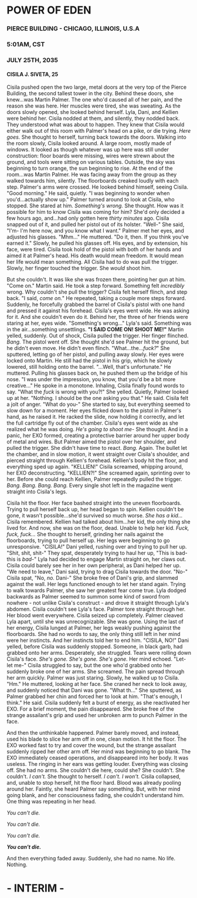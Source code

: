 # POWER OF EDEN
### PIERCE BUILDING - CHICAGO, ILLINOIS, U.S.A
### 5:01AM, CST
### JULY 25TH, 2035
#### CISILA J. SIVETA, 25

Cisila pushed open the two large, metal doors at the very top of the Pierce Building, the second tallest tower in the city. Behind these doors, she knew...was Martin Palmer. The one who'd caused all of her pain, and the reason she was here. Her muscles were tired, she was sweating. As the doors slowly opened, she looked behind herself. Lyla, Dani, and Kellien were behind her. Cisila nodded at them, and silently, they nodded back. They understood what was about to happen. They knew that Cisila would either walk out of this room with Palmer's head on a pike, or die trying. *Here goes.* She thought to herself, turning back towards the doors. Walking into the room slowly, Cisila looked around. A large room, mostly made of windows. It looked as though whatever was up here was still under construction: floor boards were missing, wires were strewn about the ground, and tools were sitting on various tables. Outside, the sky was beginning to turn orange, the sun beginning to rise. At the end of the room...was Martin Palmer. He was facing away from the group as they walked towards him, silently. The floorboards creaked loudly with each step. Palmer's arms were crossed. He looked behind himself, seeing Cisila. "Good morning." He said, quietly. "I was beginning to wonder when you'd...actually show up." Palmer turned around to look at Cisila, who stopped. She stared at him. *Something's wrong.* She thought. How was it possible for him to know Cisila was coming for him? She'd only decided a few hours ago, and...had only gotten here *thirty minutes* ago. Cisila snapped out of it, and pulled her pistol out of its holster. "Well-" She said, "I'm- I'm here now, and you know what I want." Palmer met her eyes, and adjusted his glasses. "Mhm..." He muttered. "Do it, then. If you think you've earned it." Slowly, he pulled his glasses off. His eyes, and by extension, his face, were tired. Cisila took hold of the pistol with both of her hands and aimed it at Palmer's head. His death would mean freedom. It would mean her life would mean something. All Cisila had to do was pull the trigger. Slowly, her finger touched the trigger. She *would* shoot him. 

But she couldn't. It was like she was frozen there, pointing her gun at him. "Come on." Martin said. He took a step forward. Something felt *incredibly* wrong. Why couldn't she pull the trigger? Cisila felt herself flinch, and step back. "I said, *come on.*" He repeated, taking a couple more steps forward. Suddenly, he forcefully grabbed the barrel of Cisila's pistol with one hand and pressed it against his forehead. Cisila's eyes went wide. He was asking for it. And she couldn't even do it. Behind her, the three of her friends were staring at her, eyes wide. "Something's wrong..." Lyla's said. Something was in the air...something unsettlings. **"I SAID COME ON! SHOOT ME!"** Martin yelled, suddenly. Out of shock, Cisila pulled the trigger. Her finger flinched. *Bang.* The pistol went off. She thought she'd see Palmer hit the ground, but he didn't even move. He didn't even flinch. "What...the...*fuck?*" She sputtered, letting go of her pistol, and pulling away slowly. Her eyes were locked onto Martin. He still had the pistol in his grip, which he slowly lowered, still holding onto the barrel. "...Well, that's unfortunate." He muttered. Pulling his glasses back on, he pushed them up the bridge of his nose. "I was under the impression, you know, that you'd be a bit more creative..." He spoke in a monotone. Inhaling, Cisila finally found words to say. "What the *fuck* is wrong with you?!" She yelled. Quietly, Palmer looked up at her. "Nothing. I should be the one asking *you* that." He said. Cisila felt a jolt of anger. "What do you-" She started to say, but everything seemed to slow down for a moment. Her eyes flicked down to the pistol in Palmer's hand, as he raised it. He racked the slide, now holding it correctly, and let the full cartridge fly out of the chamber. Cisila's eyes went wide as she realized what he was doing. *He's going to shoot me-* She thought. And in a panic, her EXO formed, creating a protective barrier around her upper body of metal and wires. But Palmer aimed the pistol over her shoulder, and pulled the trigger. She didn't have time to react. *Bang.* Again. The bullet let the chamber, and in slow motion, it went straight over Cisila's shoulder, and pierced straight through Kellien's forehead. Kellien's body hit the floor, and everything sped up again. "KELLIEN!" Cisila screamed, whipping around, her EXO deconstructing. "KELLIEN?!" She screamed again, sprinting over to her. Before she could reach Kellien, Palmer repeatedly pulled the trigger. *Bang. Bang. Bang. Bang.* Every single shot left in the magazine went straight into Cisila's legs. 

Cisila hit the floor. Her face bashed straight into the uneven floorboards. Trying to pull herself back up, her head began to spin. Kellien couldn't be gone, it wasn't possible...she'd survived so much worse. *She has a kid...* Cisila remembered. Kellien had talked about him...her kid, the only thing she lived for. And now, she was on the floor, dead. Unable to help her kid. *Fuck, fuck, fuck...* She thought to herself, grinding her nails against the floorboards, trying to pull herself up. Her legs were beginning to go unresponsive. "CISILA!" Dani yelled, rushing over and trying to pull her up. "Shit, shit, shit-" They spat, desperately trying to haul her up, "This is bad- this is *bad-*" Lyla had decided to engage Martin straight on, her claws out. Cisila could barely see her in her own peripheral, as Dani helped her up. "We need to leave," Dani said, trying to drag Cisila towards the door. "No-" Cisila spat, "No, *no.* Dani-" She broke free of Dani's grip, and slammed against the wall. Her legs functioned enough to let her stand again. Trying to walk towards Palmer, she saw her greatest fear come true. Lyla dodged backwards as Palmer seemed to summon some kind of sword from nowhere - not unlike Cisila's construct - and drove it straight through Lyla's abdomen. Cisila couldn't see Lyla's face. Palmer tore straight through her. Her blood went everywhere. Cisila seized up completely. Palmer cleaved Lyla apart, until she was unrecognizable. She was gone. Using the last of her energy, Cisila lunged at Palmer, her legs weakly pushing against the floorboards. She had no words to say, the only thing still left in her mind were her instincts. And her instincts told her to end him. "CISILA, NO!" Dani yelled, before Cisila was suddenly stopped. Someone, in black garb, had grabbed onto her arms. Desperately, she struggled. Tears were rolling down Cisila's face. *She's gone. She's gone. She's gone.* Her mind echoed. "Let- let me-" Cisila struggled to say, but the one who'd grabbed onto her suddenly broke one of her arms. She screamed. The pain spread through her arm quickly. Palmer was just staring. Slowly, he walked up to Cisila. "Hm." He muttered, looking at her face. She craned her neck to look away, and suddenly noticed that Dani was gone. "What th..." She sputtered, as Palmer grabbed her chin and forced her to look at him. "That's enough, I think." He said. Cisila suddenly felt a burst of energy, as she reactivated her EXO. For a brief moment, the pain disappeared. She broke free of the strange assailant's grip and used her unbroken arm to punch Palmer in the face.

And then the unthinkable happened. Palmer barely moved, and instead, used his blade to slice her arm off in one, clean motion. It hit the floor. The EXO worked fast to try and cover the wound, but the strange assailant suddenly ripped her other arm off. Her mind was beginning to go blank. The EXO immediately ceased operations, and disappeared into her body. It was useless. The ringing in her ears was getting louder. Everything was closing off. She had no arms. She couldn't die here, could she? She couldn't. She couldn't. *I can't.* She thought to herself. *I can't. I won't.* Cisila collapsed, and, unable to stop herself, hit the floor hard. Blood was already pooling around her. Faintly, she heard Palmer say something. But, with her mind going blank, and her consciousness fading, she couldn't understand him. One thing was repeating in her head.

*You can't die.*

*You can't die.*

*You can't die.*

***You can't die.***

And then everything faded away. Suddenly, she had no name. No life. Nothing.

# - INTERIM - 
